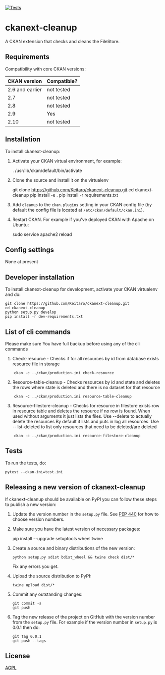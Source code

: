 [![Tests](https://github.com/Keitaro/ckanext-cleanup/workflows/Tests/badge.svg?branch=main)](https://github.com/Keitaro/ckanext-cleanup/actions)

# ckanext-cleanup

A CKAN extension that checks and cleans the FileStore.


## Requirements

Compatibility with core CKAN versions:

| CKAN version    | Compatible?   |
| --------------- | ------------- |
| 2.6 and earlier | not tested    |
| 2.7             | not tested    |
| 2.8             | not tested    |
| 2.9             | Yes           |
| 2.10            | not tested    |



## Installation

To install ckanext-cleanup:

1. Activate your CKAN virtual environment, for example:

     . /usr/lib/ckan/default/bin/activate

2. Clone the source and install it on the virtualenv

    git clone https://github.com/Keitaro/ckanext-cleanup.git
    cd ckanext-cleanup
    pip install -e .
	pip install -r requirements.txt

3. Add `cleanup` to the `ckan.plugins` setting in your CKAN
   config file (by default the config file is located at
   `/etc/ckan/default/ckan.ini`).

4. Restart CKAN. For example if you've deployed CKAN with Apache on Ubuntu:

     sudo service apache2 reload


## Config settings

None at present


## Developer installation

To install ckanext-cleanup for development, activate your CKAN virtualenv and
do:

    git clone https://github.com/Keitaro/ckanext-cleanup.git
    cd ckanext-cleanup
    python setup.py develop
    pip install -r dev-requirements.txt


## List of cli commands

Please make sure You have full backup before using any of the cli commands


1. Check-resource - Checks if for all resources by id from database exists resource file in storage

```
    ckan -c ../ckan/production.ini check-resource
```

2. Resource-table-cleanup - Checks resources by id and state and deletes the rows where state is deleted and there is no dataset for that resource

```
    ckan -c ../ckan/production.ini resource-table-cleanup
```

3. Resource-filestore-cleanup - Checks for resource in filestore exists row in resource table and deletes the resource if no row is found.
 When used without arguments it just lists the files.
 Use --delete to actually delete the resources
 By default it lists and puts in log all resources.
 Use --list-deleted to list only resources that need to be deleted/are deleted 

```
    ckan -c ../ckan/production.ini resource-filestore-cleanup
```


## Tests

To run the tests, do:

    pytest --ckan-ini=test.ini


## Releasing a new version of ckanext-cleanup

If ckanext-cleanup should be available on PyPI you can follow these steps to publish a new version:

1. Update the version number in the `setup.py` file. See [PEP 440](http://legacy.python.org/dev/peps/pep-0440/#public-version-identifiers) for how to choose version numbers.

2. Make sure you have the latest version of necessary packages:

    pip install --upgrade setuptools wheel twine

3. Create a source and binary distributions of the new version:

       python setup.py sdist bdist_wheel && twine check dist/*

   Fix any errors you get.

4. Upload the source distribution to PyPI:

       twine upload dist/*

5. Commit any outstanding changes:

       git commit -a
       git push

6. Tag the new release of the project on GitHub with the version number from
   the `setup.py` file. For example if the version number in `setup.py` is
   0.0.1 then do:

       git tag 0.0.1
       git push --tags

## License

[AGPL](https://www.gnu.org/licenses/agpl-3.0.en.html)
